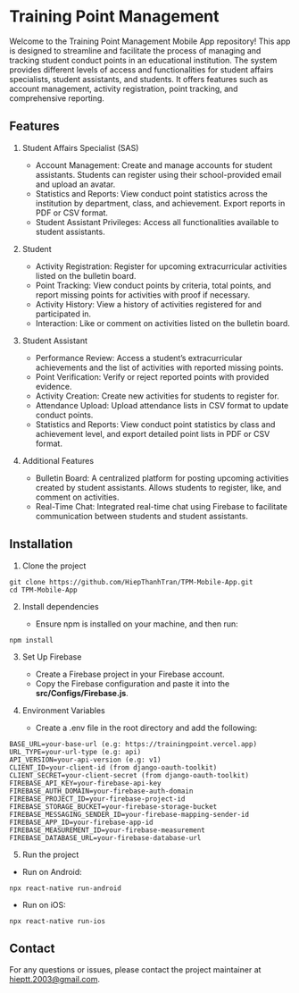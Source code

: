 # Training Point Management

Welcome to the Training Point Management Mobile App repository! This app is designed to streamline and facilitate the process of managing and tracking student conduct points in an educational institution. The system provides different levels of access and functionalities for student affairs specialists, student assistants, and students. It offers features such as account management, activity registration, point tracking, and comprehensive reporting.

## Features

1. Student Affairs Specialist (SAS)

   -  Account Management: Create and manage accounts for student assistants. Students can register using their school-provided email and upload an avatar.
   -  Statistics and Reports: View conduct point statistics across the institution by department, class, and achievement. Export reports in PDF or CSV format.
   -  Student Assistant Privileges: Access all functionalities available to student assistants.

2. Student

   -  Activity Registration: Register for upcoming extracurricular activities listed on the bulletin board.
   -  Point Tracking: View conduct points by criteria, total points, and report missing points for activities with proof if necessary.
   -  Activity History: View a history of activities registered for and participated in.
   -  Interaction: Like or comment on activities listed on the bulletin board.

3. Student Assistant

   -  Performance Review: Access a student’s extracurricular achievements and the list of activities with reported missing points.
   -  Point Verification: Verify or reject reported points with provided evidence.
   -  Activity Creation: Create new activities for students to register for.
   -  Attendance Upload: Upload attendance lists in CSV format to update conduct points.
   -  Statistics and Reports: View conduct point statistics by class and achievement level, and export detailed point lists in PDF or CSV format.

4. Additional Features
   -  Bulletin Board: A centralized platform for posting upcoming activities created by student assistants. Allows students to register, like, and comment on activities.
   -  Real-Time Chat: Integrated real-time chat using Firebase to facilitate communication between students and student assistants.

## Installation

1. Clone the project

```shell
git clone https://github.com/HiepThanhTran/TPM-Mobile-App.git
cd TPM-Mobile-App
```

2. Install dependencies

   -  Ensure npm is installed on your machine, and then run:

```shell
npm install
```

3. Set Up Firebase

   -  Create a Firebase project in your Firebase account.
   -  Copy the Firebase configuration and paste it into the **src/Configs/Firebase.js**.

4. Environment Variables

   -  Create a .env file in the root directory and add the following:

```shell
BASE_URL=your-base-url (e.g: https://trainingpoint.vercel.app)
URL_TYPE=your-url-type (e.g: api)
API_VERSION=your-api-version (e.g: v1)
CLIENT_ID=your-client-id (from django-oauth-toolkit)
CLIENT_SECRET=your-client-secret (from django-oauth-toolkit)
FIREBASE_API_KEY=your-firebase-api-key
FIREBASE_AUTH_DOMAIN=your-firebase-auth-domain
FIREBASE_PROJECT_ID=your-firebase-project-id
FIREBASE_STORAGE_BUCKET=your-firebase-storage-bucket
FIREBASE_MESSAGING_SENDER_ID=your-firebase-mapping-sender-id
FIREBASE_APP_ID=your-firebase-app-id
FIREBASE_MEASUREMENT_ID=your-firebase-measurement
FIREBASE_DATABASE_URL=your-firebase-database-url
```

5. Run the project

-  Run on Android:

```shell
npx react-native run-android
```

-  Run on iOS:

```shell
npx react-native run-ios
```

## Contact

For any questions or issues, please contact the project maintainer at [hieptt.2003@gmail.com](mailto:hieptt.2003@gmail.com).
